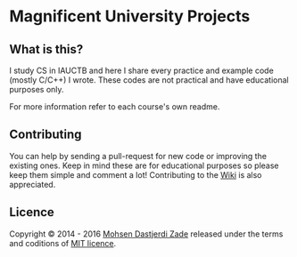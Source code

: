 # Magnificent University Projects

## What is this?

I study CS in IAUCTB and here I share every practice and example code (mostly C/C++) I wrote. These codes are not practical and have educational purposes only.

For more information refer to each course's own readme.

## Contributing

You can help by sending a pull-request for new code or improving the existing ones. Keep in mind these are for educational purposes so please keep them simple and comment a lot! Contributing to the [Wiki](https://github.com/mohsend/Magnificent-University-Projects/wiki) is also appreciated.

## Licence

Copyright &copy; 2014 - 2016 [Mohsen Dastjerdi Zade](https://github.com/mohsend) released under the terms and coditions of [MIT licence](LICENSE).
